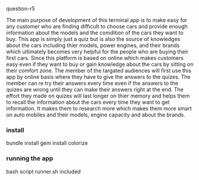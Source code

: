 question-r5

The main purpose of development of this terminal app is to make easy for any customer who are finding difficult to choose cars and provide enough information about the models and the comdition of the cars they want to buy.
This app is simply just a quiz but is also the source of knowledges about the cars including thier models, power engines, and their brands which ultimately becomes very helpful for the people who are buying their first cars. Since this platform is based on online which makes customers easy even if they want to buy or gain knowledge about the cars by sitting on their comfort zone.
The member of the targated audiences will first use this app by online basis where they have to give the answers to the quizes. The member can re try their answers every time even if the answers to the quizes are wrong until they can make their answers right at the end. The effort they made on quizes will last longer on thier memory and helps them to recall the information about the cars every time they want to get information. 
It makes them to research more which makes them more smart on auto mobiles and their models, engine capacity and about the brands.

### install
bundle install
gem install colorize

### running the app
bash script runner.sh included